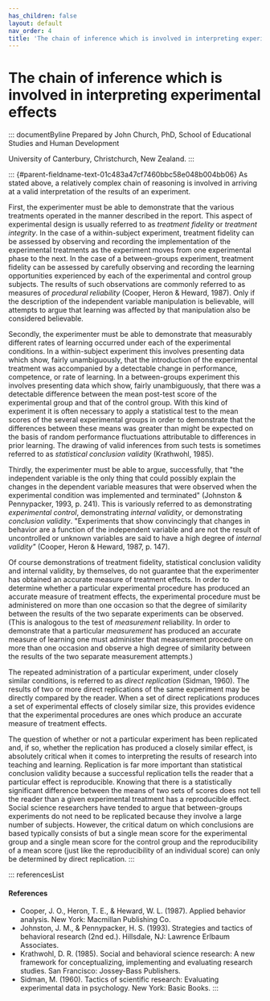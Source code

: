 ```yaml
---
has_children: false
layout: default
nav_order: 4
title: 'The chain of inference which is involved in interpreting experimental effects '
---
```

# The chain of inference which is involved in interpreting experimental effects 


::: documentByline
Prepared by John Church, PhD, School of Educational Studies and Human
Development

University of Canterbury, Christchurch, New Zealand.
:::

::: {#parent-fieldname-text-01c483a47cf7460bbc58e048b004bb06}
As stated above, a relatively complex chain of reasoning is involved in
arriving at a valid interpretation of the results of an experiment.

First, the experimenter must be able to demonstrate that the various
treatments operated in the manner described in the report. This aspect
of experimental design is usually referred to as *treatment fidelity* or
*treatment integrity*. In the case of a within-subject experiment,
treatment fidelity can be assessed by observing and recording the
implementation of the experimental treatments as the experiment moves
from one experimental phase to the next. In the case of a between-groups
experiment, treatment fidelity can be assessed by carefully observing
and recording the learning opportunities experienced by each of the
experimental and control group subjects. The results of such
observations are commonly referred to as measures of *procedural
reliability* (Cooper, Heron & Heward, 1987). Only if the description of
the independent variable manipulation is believable, will attempts to
argue that learning was affected by that manipulation also be considered
believable.

Secondly, the experimenter must be able to demonstrate that measurably
different rates of learning occurred under each of the experimental
conditions. In a within-subject experiment this involves presenting data
which show, fairly unambiguously, that the introduction of the
experimental treatment was accompanied by a detectable change in
performance, competence, or rate of learning. In a between-groups
experiment this involves presenting data which show, fairly
unambiguously, that there was a detectable difference between the mean
post-test score of the experimental group and that of the control group.
With this kind of experiment it is often necessary to apply a
statistical test to the mean scores of the several experimental groups
in order to demonstrate that the differences between these means was
greater than might be expected on the basis of random performance
fluctuations attributable to differences in prior learning. The drawing
of valid inferences from such tests is sometimes referred to as
*statistical conclusion validity* (Krathwohl, 1985).

Thirdly, the experimenter must be able to argue, successfully, that "the
independent variable is the only thing that could possibly explain the
changes in the dependent variable measures that were observed when the
experimental condition was implemented and terminated" (Johnston &
Pennypacker, 1993, p. 241). This is variously referred to as
demonstrating *experimental control*, demonstrating *internal validity*,
or demonstrating *conclusion validity*. "Experiments that show
convincingly that changes in behavior are a function of the independent
variable and are not the result of uncontrolled or unknown variables are
said to have a high degree of *internal validity"* (Cooper, Heron &
Heward, 1987, p. 147).

Of course demonstrations of treatment fidelity, statistical conclusion
validity and internal validity, by themselves, do not guarantee that the
experimenter has obtained an accurate measure of treatment effects. In
order to determine whether a particular experimental procedure has
produced an accurate measure of treatment effects, the experimental
procedure must be administered on more than one occasion so that the
degree of similarity between the results of the two separate experiments
can be observed. (This is analogous to the test of *measurement*
reliability. In order to demonstrate that a particular *measurement* has
produced an accurate measure of learning one must administer that
measurement procedure on more than one occasion and observe a high
degree of similarity between the results of the two separate measurement
attempts.)

The repeated administration of a particular experiment, under closely
similar conditions, is referred to as *direct replication* (Sidman,
1960). The results of two or more direct replications of the same
experiment may be directly compared by the reader. When a set of direct
replications produces a set of experimental effects of closely similar
size, this provides evidence that the experimental procedures are ones
which produce an accurate measure of treatment effects.

The question of whether or not a particular experiment has been
replicated and, if so, whether the replication has produced a closely
similar effect, is absolutely critical when it comes to interpreting the
results of research into teaching and learning. Replication is far more
important than statistical conclusion validity because a successful
replication tells the reader that a particular effect is reproducible.
Knowing that there is a statistically significant difference between the
means of two sets of scores does not tell the reader than a given
experimental treatment has a reproducible effect. Social science
researchers have tended to argue that between-groups experiments do not
need to be replicated because they involve a large number of subjects.
However, the critical datum on which conclusions are based typically
consists of but a single mean score for the experimental group and a
single mean score for the control group and the reproducibility of a
mean score (just like the reproducibility of an individual score) can
only be determined by direct replication.
:::

::: referencesList
#### References

-   Cooper, J. O., Heron, T. E., & Heward, W. L. (1987). Applied
    behavior analysis. New York: Macmillan Publishing Co.
-   Johnston, J. M., & Pennypacker, H. S. (1993). Strategies and tactics
    of behavioral research (2nd ed.). Hillsdale, NJ: Lawrence Erlbaum
    Associates.
-   Krathwohl, D. R. (1985). Social and behavioral science research: A
    new framework for conceptualizing, implementing and evaluating
    research studies. San Francisco: Jossey-Bass Publishers.
-   Sidman, M. (1960). Tactics of scientific research: Evaluating
    experimental data in psychology. New York: Basic Books.
:::
